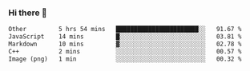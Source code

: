 ### Hi there 👋

<!--
**WShiBin/WShiBin** is a ✨ _special_ ✨ repository because its `README.md` (this file) appears on your GitHub profile.

Here are some ideas to get you started:

- 🔭 I’m currently working on ...
- 🌱 I’m currently learning ...
- 👯 I’m looking to collaborate on ...
- 🤔 I’m looking for help with ...
- 💬 Ask me about ...
- 📫 How to reach me: ...
- 😄 Pronouns: ...
- ⚡ Fun fact: ...
-->

<!--START_SECTION:waka-->

```txt
Other         5 hrs 54 mins   ███████████████████████░░   91.67 %
JavaScript    14 mins         █░░░░░░░░░░░░░░░░░░░░░░░░   03.81 %
Markdown      10 mins         ▓░░░░░░░░░░░░░░░░░░░░░░░░   02.78 %
C++           2 mins          ░░░░░░░░░░░░░░░░░░░░░░░░░   00.57 %
Image (png)   1 min           ░░░░░░░░░░░░░░░░░░░░░░░░░   00.32 %
```

<!--END_SECTION:waka-->
